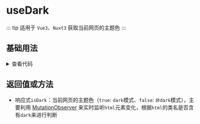 <script setup>
import dark from './dark.vue'
</script>

# useDark

::: tip 适用于 `Vue3`、`Nuxt3`
获取当前网页的主题色
:::

<!-- <description description="获取当前网页的主题色" :tagNameList="['Vue3']" /> -->

## 基础用法

<dark />

<details>

<summary>查看代码</summary>

<<< @/hooks/useDark/dark.vue

</details>

## 返回值或方法

- 响应式`isDark`：当前网页的主题色（`true`: `dark`模式、`false`: `非dark`模式），主要利用 [MutationObserver](https://developer.mozilla.org/zh-CN/docs/Web/API/MutationObserver) 来实时监听`html`元素变化，根据`html`的类名是否含有`dark`来进行判断

